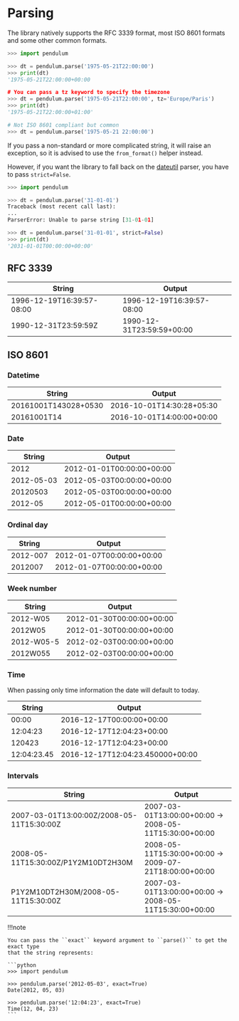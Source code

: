 # Parsing

The library natively supports the RFC 3339 format, most ISO 8601 formats and some other common formats.

```python
>>> import pendulum

>>> dt = pendulum.parse('1975-05-21T22:00:00')
>>> print(dt)
'1975-05-21T22:00:00+00:00

# You can pass a tz keyword to specify the timezone
>>> dt = pendulum.parse('1975-05-21T22:00:00', tz='Europe/Paris')
>>> print(dt)
'1975-05-21T22:00:00+01:00'

# Not ISO 8601 compliant but common
>>> dt = pendulum.parse('1975-05-21 22:00:00')
```

If you pass a non-standard or more complicated string, it will raise an exception, so it is advised to
use the `from_format()` helper instead.

However, if you want the library to fall back on the [dateutil](https://dateutil.readthedocs.io) parser,
you have to pass `strict=False`.

```python
>>> import pendulum

>>> dt = pendulum.parse('31-01-01')
Traceback (most recent call last):
...
ParserError: Unable to parse string [31-01-01]

>>> dt = pendulum.parse('31-01-01', strict=False)
>>> print(dt)
'2031-01-01T00:00:00+00:00'
```


## RFC 3339

| String                            | Output                                    |
| --------------------------------- | ------------------------------------------|
| 1996-12-19T16:39:57-08:00         | 1996-12-19T16:39:57-08:00                 |
| 1990-12-31T23:59:59Z              | 1990-12-31T23:59:59+00:00                 |

## ISO 8601

### Datetime

| String                            | Output                                    |
| --------------------------------- | ----------------------------------------- |
| 20161001T143028+0530              | 2016-10-01T14:30:28+05:30                 |
| 20161001T14                       | 2016-10-01T14:00:00+00:00                 |

### Date

| String                            | Output                                    |
| --------------------------------- | ----------------------------------------- |
| 2012                              | 2012-01-01T00:00:00+00:00                 |
| 2012-05-03                        | 2012-05-03T00:00:00+00:00                 |
| 20120503                          | 2012-05-03T00:00:00+00:00                 |
| 2012-05                           | 2012-05-01T00:00:00+00:00                 |

### Ordinal day

| String                             | Output                                    |
| ---------------------------------- | ----------------------------------------- |
| 2012-007                           | 2012-01-07T00:00:00+00:00                 |
| 2012007                            | 2012-01-07T00:00:00+00:00                 |

### Week number

| String                            | Output                                    |
| --------------------------------- | ----------------------------------------- |
| 2012-W05                          | 2012-01-30T00:00:00+00:00                 |
| 2012W05                           | 2012-01-30T00:00:00+00:00                 |
| 2012-W05-5                        | 2012-02-03T00:00:00+00:00                 |
| 2012W055                          | 2012-02-03T00:00:00+00:00                 |

### Time

When passing only time information the date will default to today.

| String                            | Output                                     |
| --------------------------------- | ------------------------------------------ |
| 00:00                             | 2016-12-17T00:00:00+00:00                  |
| 12:04:23                          | 2016-12-17T12:04:23+00:00                  |
| 120423                            | 2016-12-17T12:04:23+00:00                  |
| 12:04:23.45                       | 2016-12-17T12:04:23.450000+00:00           |

### Intervals

| String                                    | Output                                                 |
| ----------------------------------------- | ------------------------------------------------------ |
| 2007-03-01T13:00:00Z/2008-05-11T15:30:00Z | 2007-03-01T13:00:00+00:00 -> 2008-05-11T15:30:00+00:00 |
| 2008-05-11T15:30:00Z/P1Y2M10DT2H30M       | 2008-05-11T15:30:00+00:00 -> 2009-07-21T18:00:00+00:00 |
| P1Y2M10DT2H30M/2008-05-11T15:30:00Z       | 2007-03-01T13:00:00+00:00 -> 2008-05-11T15:30:00+00:00 |

!!!note

    You can pass the ``exact`` keyword argument to ``parse()`` to get the exact type
    that the string represents:

    ```python
    >>> import pendulum

    >>> pendulum.parse('2012-05-03', exact=True)
    Date(2012, 05, 03)

    >>> pendulum.parse('12:04:23', exact=True)
    Time(12, 04, 23)
    ```
